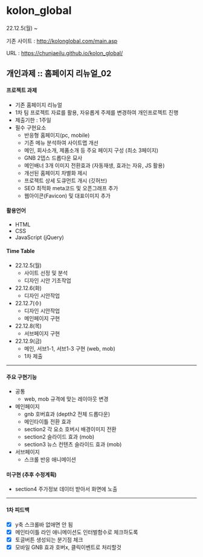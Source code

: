 # kolon_global

22.12.5(월) ~

기존 사이트 : http://kolonglobal.com/main.asp

URL : https://chunjaeilu.github.io/kolon_global/

## 개인과제 :: 홈페이지 리뉴얼_02

#### 프로젝트 과제

- 기존 홈페이지 리뉴얼
- 1차 팀 프로젝트 자료를 활용, 자유롭게 주제를 변경하여 개인프로젝트 진행
- 제출기한 : 1주일
- 필수 구현요소
  - 반응형 홈페이지(pc, mobile)
  - 기존 메뉴 분석하여 사이트맵 개선
  - 메인, 회사소개, 제품소개 등 주요 페이지 구성 (최소 3페이지)
  - GNB 2뎁스 드롭다운 묘사
  - 메인배너 3개 이미지 전환효과 (자동재생, 효과는 자유, JS 활용)
  - 개선된 홈페이지 차별화 제시
  - 프로젝트 상세 도큐먼트 개시 (깃허브)
  - SEO 최적화 meta코드 및 오픈그래프 추가
  - 웹아이콘(Favicon) 및 대표이미지 추가

#### 활용언어

- HTML
- CSS
- JavaScript (jQuery)

#### Time Table

- 22.12.5(월)
  - 사이트 선정 및 분석
  - 디자인 시안 기초작업
- 22.12.6(화)
  - 디자인 시안작업
- 22.12.7(수)
  - 디자인 시안작업
  - 메인페이지 구현
- 22.12.8(목)
  - 서브페이지 구현
- 22.12.9(금)
  - 메인, 서브1-1, 서브1-3 구현 (web, mob)
  - 1차 제출

---

#### 주요 구현기능

- 공통
  - web, mob 규격에 맞는 레이아웃 변경
- 메인페이지
  - gnb 호버효과 (depth2 전체 드롭다운)
  - 메인타이틀 전환 효과
  - section2 각 요소 호버시 배경이미지 전환
  - section2 슬라이드 효과 (mob)
  - section3 뉴스 컨텐츠 슬라이드 효과 (mob)
- 서브페이지
  - 스크롤 반응 애니메이션

#### 미구현 (추후 수정계획)

- section4 주가정보 데이터 받아서 화면에 노출
---
#### 1차 피드백
- [x] y축 스크롤바 없애면 안 됨
- [x] 메인타이틀 라인 애니메이션도 인터벌함수로 체크하도록
- [x] 토글버튼 생성되는 분기점 체크
- [x] 모바일 GNB 효과 호버x, 클릭이벤트로 처리할것
